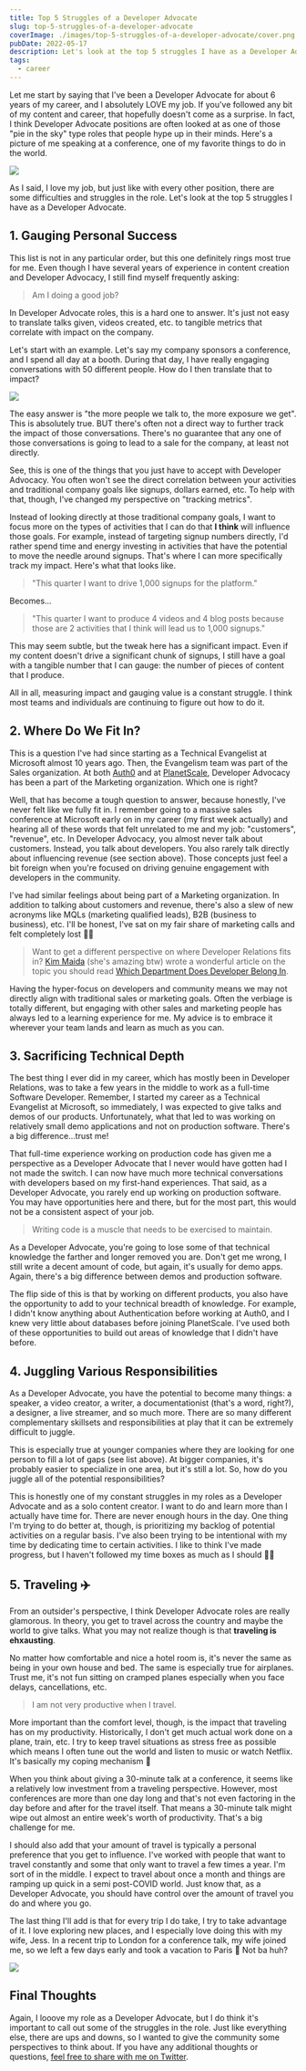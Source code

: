 ```yaml
---
title: Top 5 Struggles of a Developer Advocate
slug: top-5-struggles-of-a-developer-advocate
coverImage: ./images/top-5-struggles-of-a-developer-advocate/cover.png
pubDate: 2022-05-17
description: Let's look at the top 5 struggles I have as a Developer Advocate.
tags:
  - career
---
```


Let me start by saying that I've been a Developer Advocate for about 6 years of my career, and I absolutely LOVE my job. If you've followed any bit of my content and career, that hopefully doesn't come as a surprise. In fact, I think Developer Advocate positions are often looked at as one of those "pie in the sky" type roles that people hype up in their minds. Here's a picture of me speaking at a conference, one of my favorite things to do in the world.

![](/images/posts/top-5-struggles-of-a-developer-advocate/1.png)

As I said, I love my job, but just like with every other position, there are some difficulties and struggles in the role. Let's look at the top 5 struggles I have as a Developer Advocate.

## 1\. Gauging Personal Success

This list is not in any particular order, but this one definitely rings most true for me. Even though I have several years of experience in content creation and Developer Advocacy, I still find myself frequently asking:

> Am I doing a good job?

In Developer Advocate roles, this is a hard one to answer. It's just not easy to translate talks given, videos created, etc. to tangible metrics that correlate with impact on the company.

Let's start with an example. Let's say my company sponsors a conference, and I spend all day at a booth. During that day, I have really engaging conversations with 50 different people. How do I then translate that to impact?

![](/images/posts/top-5-struggles-of-a-developer-advocate/2.png)

The easy answer is "the more people we talk to, the more exposure we get". This is absolutely true. BUT there's often not a direct way to further track the impact of those conversations. There's no guarantee that any one of those conversations is going to lead to a sale for the company, at least not directly.

See, this is one of the things that you just have to accept with Developer Advocacy. You often won't see the direct correlation between your activities and traditional company goals like signups, dollars earned, etc. To help with that, though, I've changed my perspective on "tracking metrics".

Instead of looking directly at those traditional company goals, I want to focus more on the types of activities that I can do that **I think** will influence those goals. For example, instead of targeting signup numbers directly, I'd rather spend time and energy investing in activities that have the potential to move the needle around signups. That's where I can more specifically track my impact. Here's what that looks like.

> "This quarter I want to drive 1,000 signups for the platform."

Becomes...

> "This quarter I want to produce 4 videos and 4 blog posts because those are 2 activities that I think will lead us to 1,000 signups."

This may seem subtle, but the tweak here has a significant impact. Even if my content doesn't drive a significant chunk of signups, I still have a goal with a tangible number that I can gauge: the number of pieces of content that I produce.

All in all, measuring impact and gauging value is a constant struggle. I think most teams and individuals are continuing to figure out how to do it.

## 2\. Where Do We Fit In?

This is a question I've had since starting as a Technical Evangelist at Microsoft almost 10 years ago. Then, the Evangelism team was part of the Sales organization. At both [Auth0](https://auth0.com/) and at [PlanetScale](https://planetscale.com/), Developer Advocacy has been a part of the Marketing organization. Which one is right?

Well, that has become a tough question to answer, because honestly, I've never felt like we fully fit in. I remember going to a massive sales conference at Microsoft early on in my career (my first week actually) and hearing all of these words that felt unrelated to me and my job: "customers", "revenue", etc. In Developer Advocacy, you almost never talk about customers. Instead, you talk about developers. You also rarely talk directly about influencing revenue (see section above). Those concepts just feel a bit foreign when you're focused on driving genuine engagement with developers in the community.

I've had similar feelings about being part of a Marketing organization. In addition to talking about customers and revenue, there's also a slew of new acronyms like MQLs (marketing qualified leads), B2B (business to business), etc. I'll be honest, I've sat on my fair share of marketing calls and felt completely lost 🤷‍♂️

> Want to get a different perspective on where Developer Relations fits in? [Kim Maida](https://twitter.com/KimMaida) (she's amazing btw) wrote a wonderful article on the topic you should read [Which Department Does Developer Belong In](https://dev.to/kimmaida/which-department-does-devrel-belong-in-3om).

Having the hyper-focus on developers and community means we may not directly align with traditional sales or marketing goals. Often the verbiage is totally different, but engaging with other sales and marketing people has always led to a learning experience for me. My advice is to embrace it wherever your team lands and learn as much as you can.

## 3\. Sacrificing Technical Depth

The best thing I ever did in my career, which has mostly been in Developer Relations, was to take a few years in the middle to work as a full-time Software Developer. Remember, I started my career as a Technical Evangelist at Microsoft, so immediately, I was expected to give talks and demos of our products. Unfortunately, what that led to was working on relatively small demo applications and not on production software. There's a big difference...trust me!

That full-time experience working on production code has given me a perspective as a Developer Advocate that I never would have gotten had I not made the switch. I can now have much more technical conversations with developers based on my first-hand experiences. That said, as a Developer Advocate, you rarely end up working on production software. You may have opportunities here and there, but for the most part, this would not be a consistent aspect of your job.

> Writing code is a muscle that needs to be exercised to maintain.

As a Developer Advocate, you're going to lose some of that technical knowledge the farther and longer removed you are. Don't get me wrong, I still write a decent amount of code, but again, it's usually for demo apps. Again, there's a big difference between demos and production software.

The flip side of this is that by working on different products, you also have the opportunity to add to your technical breadth of knowledge. For example, I didn't know anything about Authentication before working at Auth0, and I knew very little about databases before joining PlanetScale. I've used both of these opportunities to build out areas of knowledge that I didn't have before.

## 4\. Juggling Various Responsibilities

As a Developer Advocate, you have the potential to become many things: a speaker, a video creator, a writer, a documentationist (that's a word, right?), a designer, a live streamer, and so much more. There are so many different complementary skillsets and responsibilities at play that it can be extremely difficult to juggle.

This is especially true at younger companies where they are looking for one person to fill a lot of gaps (see list above). At bigger companies, it's probably easier to specialize in one area, but it's still a lot. So, how do you juggle all of the potential responsibilities?

This is honestly one of my constant struggles in my roles as a Developer Advocate and as a solo content creator. I want to do and learn more than I actually have time for. There are never enough hours in the day. One thing I'm trying to do better at, though, is prioritizing my backlog of potential activities on a regular basis. I've also been trying to be intentional with my time by dedicating time to certain activities. I like to think I've made progress, but I haven't followed my time boxes as much as I should 🤷‍♂️

## 5\. Traveling ✈️

From an outsider's perspective, I think Developer Advocate roles are really glamorous. In theory, you get to travel across the country and maybe the world to give talks. What you may not realize though is that **traveling is ehxausting**.

No matter how comfortable and nice a hotel room is, it's never the same as being in your own house and bed. The same is especially true for airplanes. Trust me, it's not fun sitting on cramped planes especially when you face delays, cancellations, etc.

> I am not very productive when I travel.

More important than the comfort level, though, is the impact that traveling has on my productivity. Historically, I don't get much actual work done on a plane, train, etc. I try to keep travel situations as stress free as possible which means I often tune out the world and listen to music or watch Netflix. It's basically my coping mechanism 🥰

When you think about giving a 30-minute talk at a conference, it seems like a relatively low investment from a traveling perspective. However, most conferences are more than one day long and that's not even factoring in the day before and after for the travel itself. That means a 30-minute talk might wipe out almost an entire week's worth of productivity. That's a big challenge for me.

I should also add that your amount of travel is typically a personal preference that you get to influence. I've worked with people that want to travel constantly and some that only want to travel a few times a year. I'm sort of in the middle. I expect to travel about once a month and things are ramping up quick in a semi post-COVID world. Just know that, as a Developer Advocate, you should have control over the amount of travel you do and where you go.

The last thing I'll add is that for every trip I do take, I try to take advantage of it. I love exploring new places, and I especially love doing this with my wife, Jess. In a recent trip to London for a conference talk, my wife joined me, so we left a few days early and took a vacation to Paris 🥰 Not ba huh?

![](/images/posts/top-5-struggles-of-a-developer-advocate/3.jpeg)

## Final Thoughts

Again, I looove my role as a Developer Advocate, but I do think it's important to call out some of the struggles in the role. Just like everything else, there are ups and downs, so I wanted to give the community some perspectives to think about. If you have any additional thoughts or questions, [feel free to share with me on Twitter](https://twitter.com/jamesqquick).
